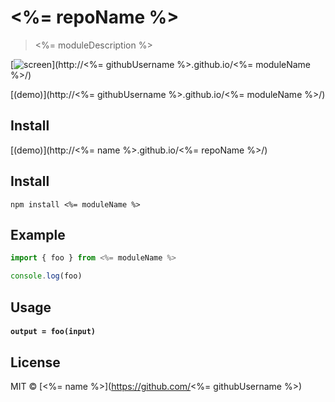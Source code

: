 # <%= repoName %>

> <%= moduleDescription %>

[![screen](http://i.imgur.com/example.png)](http://<%= githubUsername %>.github.io/<%= moduleName %>/)

[(demo)](http://<%= githubUsername %>.github.io/<%= moduleName %>/)

<!-- iframe: http://<%= githubUsername %>.github.io/<%= moduleName %>/index.html -->

## Install

[(demo)](http://<%= name %>.github.io/<%= repoName %>/)

<!-- iframe: http://<%= name %>.github.io/<%= repoName %>/index.html -->

## Install

```
npm install <%= moduleName %>
```

## Example

```ts
import { foo } from <%= moduleName %>

console.log(foo)
```

## Usage

#### `output = foo(input)`

## License

MIT © [<%= name %>](https://github.com/<%= githubUsername %>)

